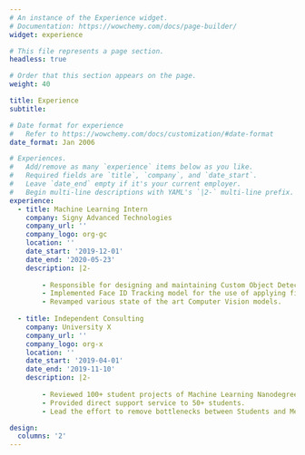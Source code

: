 ```yaml
---
# An instance of the Experience widget.
# Documentation: https://wowchemy.com/docs/page-builder/
widget: experience

# This file represents a page section.
headless: true

# Order that this section appears on the page.
weight: 40

title: Experience
subtitle:

# Date format for experience
#   Refer to https://wowchemy.com/docs/customization/#date-format
date_format: Jan 2006

# Experiences.
#   Add/remove as many `experience` items below as you like.
#   Required fields are `title`, `company`, and `date_start`.
#   Leave `date_end` empty if it's your current employer.
#   Begin multi-line descriptions with YAML's `|2-` multi-line prefix.
experience:
  - title: Machine Learning Intern
    company: Signy Advanced Technologies
    company_url: ''
    company_logo: org-gc
    location: ''
    date_start: '2019-12-01'
    date_end: '2020-05-23'
    description: |2-
    
        - Responsible for designing and maintaining Custom Object Detection models.
        - Implemented Face ID Tracking model for the use of applying filters.
        - Revamped various state of the art Computer Vision models.
    
  - title: Independent Consulting
    company: University X
    company_url: ''
    company_logo: org-x
    location: ''
    date_start: '2019-04-01'
    date_end: '2019-11-10'
    description: |2-
    
        - Reviewed 100+ student projects of Machine Learning Nanodegree.
        - Provided direct support service to 50+ students.
        - Lead the effort to remove bottlenecks between Students and Mentors.

design:
  columns: '2'
---
```

